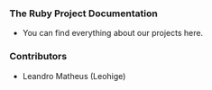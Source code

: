 ### The Ruby Project Documentation

* You can find everything about our projects here.

### Contributors

* Leandro Matheus (Leohige)
